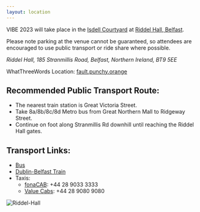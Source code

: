 ```yaml
---
layout: location
---
```


VIBE 2023 will take place in the [Isdell Courtyard](https://www.qub.ac.uk/events-at-queens/venues/isdell-courtyard/) at [Riddel Hall, Belfast](https://goo.gl/maps/qEe3r3Ugrjo8TMwx7).

Please note parking at the venue cannot be guaranteed, so attendees are encouraged to use public transport or ride share where possible.

*Riddel Hall, 185 Stranmillis Road, Belfast, Northern Ireland, BT9 5EE*

WhatThreeWords Location: [fault.punchy.orange](https://what3words.com/fault.punchy.orange)


## Recommended Public Transport Route:
* The nearest train station is Great Victoria Street.
* Take 8a/8b/8c/8d Metro bus from Great Northern Mall to Ridgeway Street.
* Continue on foot along Stranmillis Rd downhill until reaching the Riddel Hall gates.


## Transport Links:
* [Bus](https://www.translink.co.uk/)
* [Dublin-Belfast Train](https://www.irishrail.ie/en-ie/rail-fares-and-tickets/fares-info/Dublin-Belfast) 
* Taxis:
    * [fonaCAB](https://fonacab.com/): +44 28 9033 3333
    * [Value Cabs](https://www.valuecabs.co.uk/): +44 28 9080 9080

![Riddel-Hall](../assets/images/Riddel-Hall.jpeg)
